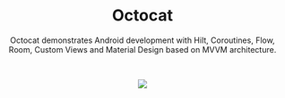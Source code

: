 <h1 align="center">Octocat</h1>
<p align="center">  
Octocat demonstrates Android development with Hilt, Coroutines, Flow, Room, Custom Views and Material Design based on MVVM architecture.
</p>
</br>


<p align="center">
  <img src="https://user-images.githubusercontent.com/122939591/232574135-37a28496-d305-4b95-8bdb-d370f39a00db.png"/>
</p>

